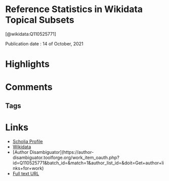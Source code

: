 
Reference Statistics in Wikidata Topical Subsets
================================================
  
  [@wikidata:Q110525771]  
  
Publication date : 14 of October, 2021  

# Highlights

# Comments

## Tags

# Links
  
 * [Scholia Profile](https://scholia.toolforge.org/work/Q110525771)  
 * [Wikidata](https://www.wikidata.org/wiki/Q110525771)  
 * [Author Disambiguator](https://author-
disambiguator.toolforge.org/work_item_oauth.php?id=Q110525771&batch_id=&match=1&author_list_id=&doit=Get+author+links+for+work)  
 * [Full text URL](http://ceur-ws.org/Vol-2982/paper-3.pdf)  
